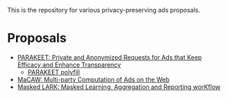 This is the repository for various privacy-preserving ads proposals.

# Proposals

* [PARAKEET: Private and Anonymized Requests for Ads that Keep Efficacy and Enhance Transparency](Parakeet.md)
  * [PARAKEET polyfill](https://github.com/microsoft/PARAKEET/tree/main/Polyfill)
* [MaCAW: Multi-party Computation of Ads on the Web](MACAW.md)
* [Masked LARK: Masked Learning, Aggregation and Reporting worKflow](MaskedLARK.md)